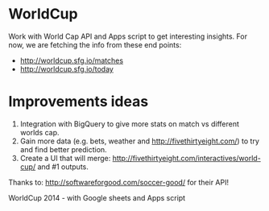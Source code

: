 WorldCup
========

Work with World Cap API and Apps script to get interesting insights.
For now, we are fetching the info from these end points:
  * http://worldcup.sfg.io/matches
  * http://worldcup.sfg.io/today
 

Improvements ideas
=================
  1. Integration with BigQuery to give more stats on match vs different worlds cap.
  2. Gain more data (e.g. bets, weather and http://fivethirtyeight.com/) to try and find better prediction.
  3. Create a UI that will merge: http://fivethirtyeight.com/interactives/world-cup/ and #1 outputs.


Thanks to: http://softwareforgood.com/soccer-good/ for their API!


WorldCup 2014 - with Google sheets and Apps script
